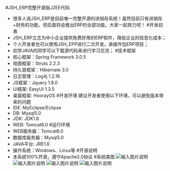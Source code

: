 #JSH_ERP完整开源版J2EE代码
* 很多人说JSH_ERP是目前唯一完整开源的进销存系统！虽然目前只有进销存+财务的功能，但后面将会推出ERP的全部功能，大家一起努力吧！
#开发初衷
* JSH_ERP立志为中小企业提供免费好用的ERP软件，降低企业的信息化成本；
* 个人开发者也可以使用JSH_EPP进行二次开发，承接外包ERP项目；
* 初学JAVA的同学可以下载源代码来进行学习交流；
#技术框架
* 核心框架：Spring Framework 3.0.5
* 视图框架：Struts 2.2.3
* 持久层框架：Hibernate 3.0
* 日志管理：Log4j 1.2.16
* JS框架：Jquery 1.8.0
* UI框架: EasyUI 1.3.5
* 桌面框架: HoorayOS
#开发环境
建议开发者使用以下环境，可以避免版本带来的问题
* IDE: MyEclipse/Eclipse
* DB: Mysql5.0
* JDK: JDK1.6
* WEB: Tomcat6.0
#运行环境
* WEB服务器：Tomcat6.0
* 数据库服务器：Mysql5.0
* JAVA平台: JRE1.6
* 操作系统：Windows、Linux等
#开源说明
* 本系统100%开源，遵守Apache2.0协议
#系统美图
![输入图片说明](http://git.oschina.net/uploads/images/2017/0108/150544_853dcc2e_852955.png "进销存模块")
![输入图片说明](http://git.oschina.net/uploads/images/2017/0108/150620_dc5adac7_852955.png "报表查询模块")
![输入图片说明](http://git.oschina.net/uploads/images/2017/0108/150646_a7cbb9c9_852955.png "基础数据模块")
![输入图片说明](http://git.oschina.net/uploads/images/2017/0108/150703_46711f40_852955.png "系统管理模块")
